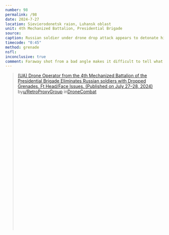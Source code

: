 ```yaml
---
number: 98
permalink: /98
date: 2024-7-27
location: Sievierodonetsk raion, Luhansk oblast
unit: 4th Mechanized Battalion, Presidential Brigade
source: 
caption: Russian soldier under drone drop attack appears to detonate his own grenade
timecode: "0:45"
method: grenade
nsfl: 
inconclusive: true
comment: Faraway shot from a bad angle makes it difficult to tell what caused the explosion.
---
```

<blockquote class="reddit-embed-bq" style="height:500px" data-embed-height="586"><a href="https://www.reddit.com/r/DroneCombat/comments/1eebad5/ua_drone_operator_from_the_4th_mechanized/">(UA) Drone Operator from the 4th Mechanized Battalion of the Presidential Brigade Eliminates Russian soldiers with Dropped Grenades. Ft Head/Face Issues. (Published on July 27–28, 2024)</a><br> by<a href="https://www.reddit.com/user/RetroProxyGroup/">u/RetroProxyGroup</a> in<a href="https://www.reddit.com/r/DroneCombat/">DroneCombat</a></blockquote><script async="" src="https://embed.reddit.com/widgets.js" charset="UTF-8"></script>